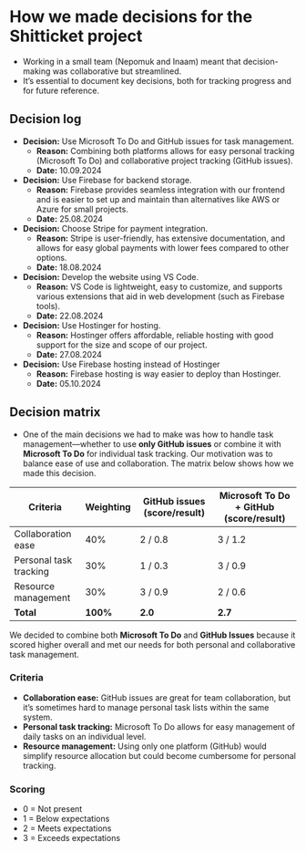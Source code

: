 # How we made decisions for the Shitticket project
* Working in a small team (Nepomuk and Inaam) meant that decision-making was collaborative but streamlined.
* It’s essential to document key decisions, both for tracking progress and for future reference.

## Decision log
* **Decision:** Use Microsoft To Do and GitHub issues for task management.
  * **Reason:** Combining both platforms allows for easy personal tracking (Microsoft To Do) and collaborative project tracking (GitHub issues).
  * **Date:** 10.09.2024
* **Decision:** Use Firebase for backend storage.
  * **Reason:** Firebase provides seamless integration with our frontend and is easier to set up and maintain than alternatives like AWS or Azure for small projects.
  * **Date:** 25.08.2024
* **Decision:** Choose Stripe for payment integration.
  * **Reason:** Stripe is user-friendly, has extensive documentation, and allows for easy global payments with lower fees compared to other options.
  * **Date:** 18.08.2024
* **Decision:** Develop the website using VS Code.
  * **Reason:** VS Code is lightweight, easy to customize, and supports various extensions that aid in web development (such as Firebase tools).
  * **Date:** 22.08.2024
* **Decision:** Use Hostinger for hosting.
  * **Reason:** Hostinger offers affordable, reliable hosting with good support for the size and scope of our project.
  * **Date:** 27.08.2024
* **Decision:** Use Firebase hosting instead of Hostinger
  * **Reason:** Firebase hosting is way easier to deploy than Hostinger.
  * **Date:** 05.10.2024

## Decision matrix
* One of the main decisions we had to make was how to handle task management—whether to use **only GitHub issues** or combine it with **Microsoft To Do** for individual task tracking. Our motivation was to balance ease of use and collaboration. The matrix below shows how we made this decision.

| Criteria              | Weighting | GitHub issues (score/result) | Microsoft To Do + GitHub (score/result) |
|-----------------------|-----------|------------------------------|------------------------------------------|
| Collaboration ease    | 40%       | 2 / 0.8                      | 3 / 1.2                                  |
| Personal task tracking| 30%       | 1 / 0.3                      | 3 / 0.9                                  |
| Resource management   | 30%       | 3 / 0.9                      | 2 / 0.6                                  |
| **Total**             | **100%**  | **2.0**                      | **2.7**                                  |

We decided to combine both **Microsoft To Do** and **GitHub Issues** because it scored higher overall and met our needs for both personal and collaborative task management.

### Criteria
* **Collaboration ease:** GitHub issues are great for team collaboration, but it’s sometimes hard to manage personal task lists within the same system.
* **Personal task tracking:** Microsoft To Do allows for easy management of daily tasks on an individual level.
* **Resource management:** Using only one platform (GitHub) would simplify resource allocation but could become cumbersome for personal tracking.

### Scoring
* 0 = Not present
* 1 = Below expectations
* 2 = Meets expectations
* 3 = Exceeds expectations

